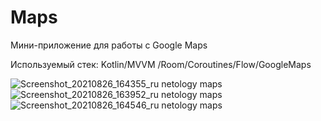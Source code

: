 # Maps
Мини-приложение для работы с Google Maps

Используемый стек: Kotlin/MVVM /Room/Coroutines/Flow/GoogleMaps

![Screenshot_20210826_164355_ru netology maps](https://user-images.githubusercontent.com/71636417/130985349-b2914437-5760-424e-bd2e-b1daef5c2ca1.jpg)
![Screenshot_20210826_163952_ru netology maps](https://user-images.githubusercontent.com/71636417/130985258-09e7b4f4-8bab-40b1-b31b-436e8d6a1227.jpg)
![Screenshot_20210826_164546_ru netology maps](https://user-images.githubusercontent.com/71636417/130985401-506d758f-2d93-4922-aab3-8196dcbaa37f.jpg)
